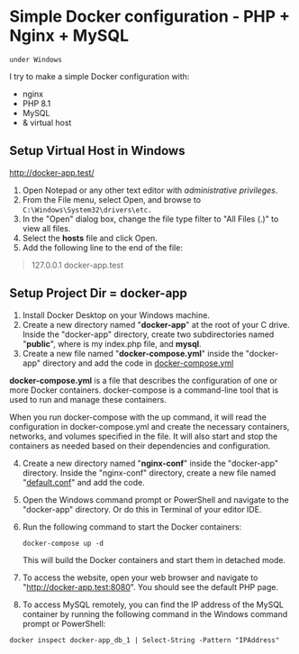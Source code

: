 # Simple Docker configuration - PHP + Nginx + MySQL
`under Windows`

I try to make a simple Docker configuration with:
* nginx
* PHP 8.1
* MySQL
*  &  virtual host

## Setup Virtual Host in Windows 
http://docker-app.test/

1. Open Notepad or any other text editor with _administrative privileges_.
2. From the File menu, select Open, and browse to `C:\Windows\System32\drivers\etc.`
4. In the "Open" dialog box, change the file type filter to "All Files (.)" to view all files.
5. Select the **hosts** file and click Open.
6. Add the following line to the end of the file:

>127.0.0.1	docker-app.test

## Setup Project Dir = docker-app 

1. Install Docker Desktop on your Windows machine.
2. Create a new directory named "**docker-app**" at the root of your C drive. Inside the "docker-app" directory, create two subdirectories named "**public**", where is my index.php file, and **mysql**.
3. Create a new file named "**docker-compose.yml**" inside the "docker-app" directory and add the code in [docker-compose.yml](docker-compose.yml)

**docker-compose.yml** is a file that describes the configuration of one or more Docker containers. docker-compose is a command-line tool that is used to run and manage these containers.

When you run docker-compose with the up command, it will read the configuration in docker-compose.yml and create the necessary containers, networks, and volumes specified in the file. It will also start and stop the containers as needed based on their dependencies and configuration.

4. Create a new directory named "**nginx-conf**" inside the "docker-app" directory. Inside the "nginx-conf" directory, create a new file named "[default.conf](nginx-conf/default.conf)" and add the code.


5. Open the Windows command prompt or PowerShell and navigate to the "docker-app" directory. Or do this in Terminal of your editor IDE.


6. Run the following command to start the Docker containers:

   `docker-compose up -d`


   This will build the Docker containers and start them in detached mode.

7. To access the website, open your web browser and navigate to "http://docker-app.test:8080". You should see the default PHP page.


8. To access MySQL remotely, you can find the IP address of the MySQL container by running the following command in the Windows command prompt or PowerShell:


`docker inspect docker-app_db_1 | Select-String -Pattern "IPAddress"`
